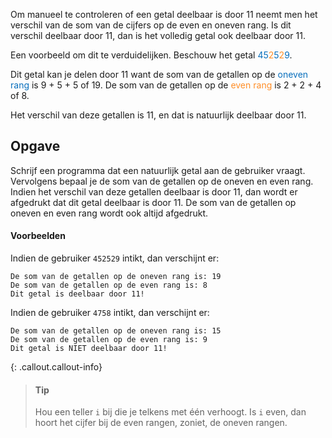 Om manueel te controleren of een getal deelbaar is door 11 neemt men het verschil van de som van de cijfers op de even en oneven rang. Is dit verschil deelbaar door 11, dan is het volledig getal ook deelbaar door 11.

Een voorbeeld om dit te verduidelijken. Beschouw het getal <span style="color:#FF8E27"><span style="color:#086FBD">4</span></span><span style="color:#086FBD">5</span><span style="color:#FF8E27">2</span><span style="color:#086FBD">5</span><span style="color:#FF8E27">2</span><span style="color:#086FBD">9</span>. 

Dit getal kan je delen door 11 want de som van de getallen op de <span style="color:#086FBD">oneven rang</span> is 9 + 5 + 5 of 19.
De som van de getallen op de <span style="color:#FF8E27">even rang</span> is 2 + 2 + 4 of 8.

Het verschil van deze getallen is 11, en dat is natuurlijk deelbaar door 11.

## Opgave

Schrijf een programma dat een natuurlijk getal aan de gebruiker vraagt. Vervolgens bepaal je de som van de getallen op de oneven en even rang. Indien het verschil van deze getallen deelbaar is door 11, dan wordt er afgedrukt dat dit getal deelbaar is door 11. De som van de getallen op oneven en even rang wordt ook altijd afgedrukt.

#### Voorbeelden
Indien de gebruiker `452529` intikt, dan verschijnt er:

```
De som van de getallen op de oneven rang is: 19
De som van de getallen op de even rang is: 8
Dit getal is deelbaar door 11!
```

Indien de gebruiker `4758` intikt, dan verschijnt er:

```
De som van de getallen op de oneven rang is: 15
De som van de getallen op de even rang is: 9
Dit getal is NIET deelbaar door 11!
```

{: .callout.callout-info}
> #### Tip
> Hou een teller `i` bij die je telkens met één verhoogt. Is `i` even, dan hoort het cijfer bij de even rangen, zoniet, de oneven rangen.
